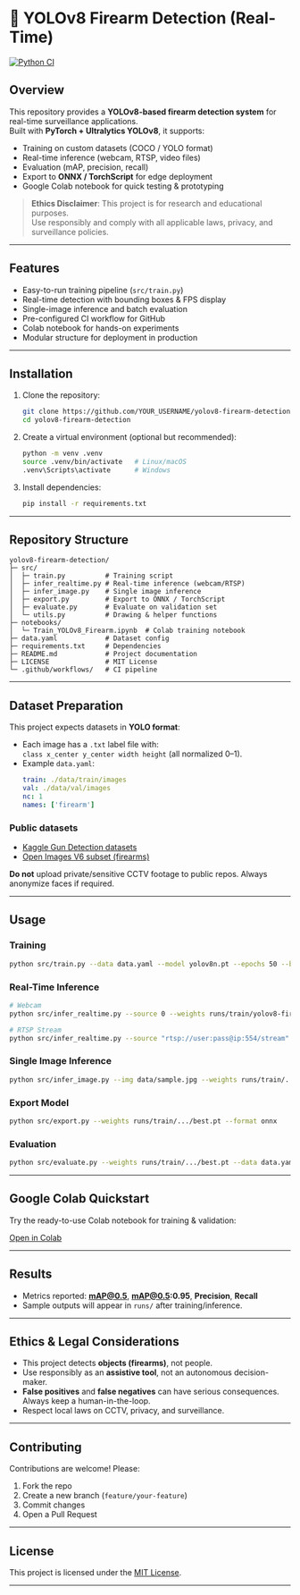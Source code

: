 # 🔫 YOLOv8 Firearm Detection (Real-Time)

[![Python CI](https://github.com/zakawatliaqat-eng/yolov8-firearm-detection/actions/workflows/python-ci.yml/badge.svg)](https://github.com/YOUR_USERNAME/yolov8-firearm-detection/actions)

## Overview
This repository provides a **YOLOv8-based firearm detection system** for real-time surveillance applications.  
Built with **PyTorch + Ultralytics YOLOv8**, it supports:

- Training on custom datasets (COCO / YOLO format)
- Real-time inference (webcam, RTSP, video files)
- Evaluation (mAP, precision, recall)
- Export to **ONNX / TorchScript** for edge deployment
- Google Colab notebook for quick testing & prototyping

>  **Ethics Disclaimer**: This project is for research and educational purposes.  
> Use responsibly and comply with all applicable laws, privacy, and surveillance policies.

---

##  Features
- Easy-to-run training pipeline (`src/train.py`)
- Real-time detection with bounding boxes & FPS display
- Single-image inference and batch evaluation
- Pre-configured CI workflow for GitHub
- Colab notebook for hands-on experiments
- Modular structure for deployment in production

---

##  Installation

1. Clone the repository:
   ```bash
   git clone https://github.com/YOUR_USERNAME/yolov8-firearm-detection.git
   cd yolov8-firearm-detection
   ```

2. Create a virtual environment (optional but recommended):
   ```bash
   python -m venv .venv
   source .venv/bin/activate   # Linux/macOS
   .venv\Scripts\activate      # Windows
   ```

3. Install dependencies:
   ```bash
   pip install -r requirements.txt
   ```

---

##  Repository Structure
```
yolov8-firearm-detection/
├─ src/
│  ├─ train.py          # Training script
│  ├─ infer_realtime.py # Real-time inference (webcam/RTSP)
│  ├─ infer_image.py    # Single image inference
│  ├─ export.py         # Export to ONNX / TorchScript
│  ├─ evaluate.py       # Evaluate on validation set
│  └─ utils.py          # Drawing & helper functions
├─ notebooks/
│  └─ Train_YOLOv8_Firearm.ipynb  # Colab training notebook
├─ data.yaml            # Dataset config
├─ requirements.txt     # Dependencies
├─ README.md            # Project documentation
├─ LICENSE              # MIT License
└─ .github/workflows/   # CI pipeline
```

---

##  Dataset Preparation

This project expects datasets in **YOLO format**:
- Each image has a `.txt` label file with:  
  `class x_center y_center width height` (all normalized 0–1).
- Example `data.yaml`:
  ```yaml
  train: ./data/train/images
  val: ./data/val/images
  nc: 1
  names: ['firearm']
  ```

### Public datasets
- [Kaggle Gun Detection datasets](https://www.kaggle.com/)
- [Open Images V6 subset (firearms)](https://storage.googleapis.com/openimages/web/index.html)

 **Do not** upload private/sensitive CCTV footage to public repos. Always anonymize faces if required.

---

##  Usage

### Training
```bash
python src/train.py --data data.yaml --model yolov8n.pt --epochs 50 --batch 16
```

### Real-Time Inference
```bash
# Webcam
python src/infer_realtime.py --source 0 --weights runs/train/yolov8-firearm/weights/best.pt

# RTSP Stream
python src/infer_realtime.py --source "rtsp://user:pass@ip:554/stream" --weights runs/train/yolov8-firearm/weights/best.pt
```

### Single Image Inference
```bash
python src/infer_image.py --img data/sample.jpg --weights runs/train/.../best.pt
```

### Export Model
```bash
python src/export.py --weights runs/train/.../best.pt --format onnx
```

### Evaluation
```bash
python src/evaluate.py --weights runs/train/.../best.pt --data data.yaml
```

---

##  Google Colab Quickstart
Try the ready-to-use Colab notebook for training & validation:  

 [Open in Colab](https://colab.research.google.com/github/YOUR_USERNAME/yolov8-firearm-detection/blob/main/notebooks/Train_YOLOv8_Firearm.ipynb)

---

##  Results
- Metrics reported: **mAP@0.5**, **mAP@0.5:0.95**, **Precision**, **Recall**
- Sample outputs will appear in `runs/` after training/inference.

---

##  Ethics & Legal Considerations
- This project detects **objects (firearms)**, not people.  
- Use responsibly as an **assistive tool**, not an autonomous decision-maker.
- **False positives** and **false negatives** can have serious consequences. Always keep a human-in-the-loop.
- Respect local laws on CCTV, privacy, and surveillance.

---

##  Contributing
Contributions are welcome! Please:
1. Fork the repo
2. Create a new branch (`feature/your-feature`)
3. Commit changes
4. Open a Pull Request

---

##  License
This project is licensed under the [MIT License](LICENSE).

---

